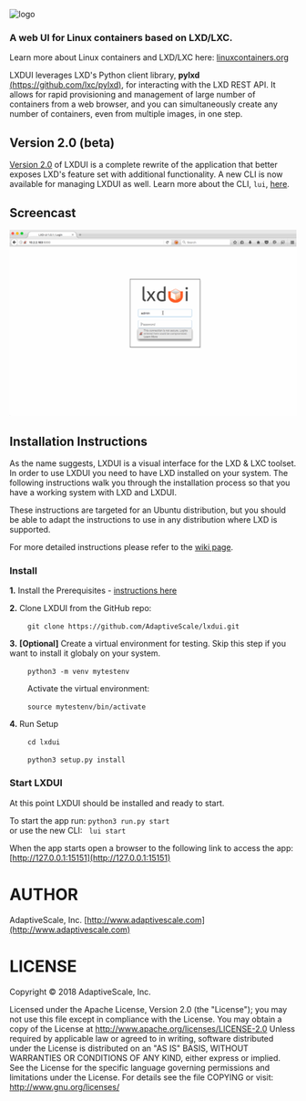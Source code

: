 ![logo](https://github.com/AdaptiveScale/lxdui/blob/master/app/ui/static/images/logo.png)
### A web UI for Linux containers based on LXD/LXC.  
Learn more about Linux containers and LXD/LXC here: [linuxcontainers.org](https://linuxcontainers.org/)

LXDUI leverages LXD's Python client library, **pylxd** 
[(https://github.com/lxc/pylxd)](https://github.com/lxc/pylxd), for interacting with the LXD REST API.  It allows for rapid provisioning and management of large number of containers from a web browser, and you can simultaneously create any number of containers, even from multiple images, in one step.

## Version 2.0 (beta)
[Version 2.0](https://github.com/AdaptiveScale/lxdui/wiki/New-in-2.0) of LXDUI is a complete rewrite of the application that better exposes LXD's feature set with additional functionality. A new CLI is now available for managing LXDUI as well. Learn more about the CLI, `lui`, [here](https://github.com/AdaptiveScale/lxdui/wiki/LXDUI's-CLI). 



## Screencast
![Screencast](https://github.com/vhajdari/testsite/blob/master/lxdui_screencast_2.gif)
##

## Installation Instructions

As the name suggests, LXDUI is a visual interface for the LXD & LXC toolset.  In order to use LXDUI you need to have LXD installed on your system.  The following instructions walk you through the installation process so that you have a working system with LXD and LXDUI.

These instructions are targeted for an Ubuntu distribution, but you should be able to adapt the instructions to use in any distribution where LXD is supported.

For more detailed instructions please refer to the [wiki page](https://github.com/AdaptiveScale/lxdui/wiki).

### Install
**1.** Install the Prerequisites - [instructions here](https://github.com/AdaptiveScale/lxdui/wiki/Installing-the-Prerequisites)

**2.** Clone LXDUI from the GitHub repo:

&nbsp;&nbsp;&nbsp;&nbsp;&nbsp;&nbsp;&nbsp; `git clone https://github.com/AdaptiveScale/lxdui.git`

**3.** **[Optional]** Create a virtual environment for testing. Skip this step if you want to install it globaly on your system.

&nbsp;&nbsp;&nbsp;&nbsp;&nbsp;&nbsp;&nbsp; `python3 -m venv mytestenv`

&nbsp;&nbsp;&nbsp;&nbsp;&nbsp;&nbsp;&nbsp; Activate the virtual environment:

&nbsp;&nbsp;&nbsp;&nbsp;&nbsp;&nbsp;&nbsp; `source mytestenv/bin/activate`

**4.** Run Setup

&nbsp;&nbsp;&nbsp;&nbsp;&nbsp;&nbsp;&nbsp; `cd lxdui`

&nbsp;&nbsp;&nbsp;&nbsp;&nbsp;&nbsp;&nbsp; `python3 setup.py install`


### Start LXDUI
At this point LXDUI should be installed and ready to start.

To start the app run: `python3 run.py start`  
or use the new CLI:  &nbsp;&nbsp;`lui start`

When the app starts open a browser to the following link to access the app:
[http://127.0.0.1:15151](http://127.0.0.1:15151)

# AUTHOR

AdaptiveScale, Inc.
[http://www.adaptivescale.com](http://www.adaptivescale.com)

# LICENSE
Copyright © 2018 AdaptiveScale, Inc.

Licensed under the Apache License, Version 2.0 (the "License"); you may not use this file except in compliance with the License. You may obtain a copy of the License at http://www.apache.org/licenses/LICENSE-2.0 
Unless required by applicable law or agreed to in writing, software distributed under the License is distributed on an "AS IS" BASIS, WITHOUT WARRANTIES OR CONDITIONS OF ANY KIND, either express or implied. See the License for the specific language governing permissions and limitations under the License. For details see the file COPYING or visit: http://www.gnu.org/licenses/
